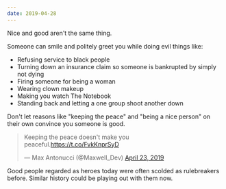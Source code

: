 ```yaml
---
date: 2019-04-28
---
```


Nice and good aren't the same thing.

Someone can smile and politely greet you while doing evil things like:

* Refusing service to black people
* Turning down an insurance claim so someone is bankrupted by simply not dying
* Firing someone for being a woman
* Wearing clown makeup
* Making you watch The Notebook
* Standing back and letting a one group shoot another down

Don't let reasons like "keeping the peace" and "being a nice person" on their own convince you someone is good.

<blockquote class="twitter-tweet" data-lang="en"><p lang="en" dir="ltr">Keeping the peace doesn't make you peaceful.<a href="https://t.co/FvkKnprSyD">https://t.co/FvkKnprSyD</a></p>&mdash; Max Antonucci (@Maxwell_Dev) <a href="https://twitter.com/Maxwell_Dev/status/1120691340591927301?ref_src=twsrc%5Etfw">April 23, 2019</a></blockquote>
<script async src="https://platform.twitter.com/widgets.js" charset="utf-8"></script>

Good people regarded as heroes today were often scolded as rulebreakers before. Similar history could be playing out with them now.
